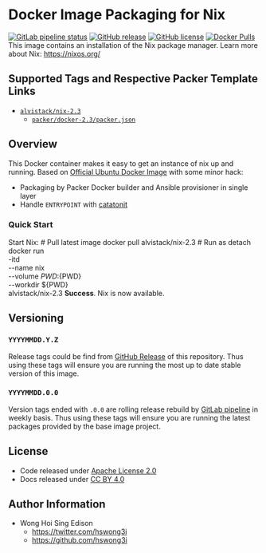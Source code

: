 # Docker Image Packaging for Nix

[![GitLab pipeline status](https://img.shields.io/gitlab/pipeline/alvistack/docker-nix/master)](https://gitlab.com/alvistack/docker-nix/-/pipelines)
[![GitHub release](https://img.shields.io/github/release/alvistack/docker-nix.svg)](https://github.com/alvistack/docker-nix/releases)
[![GitHub license](https://img.shields.io/github/license/alvistack/docker-nix.svg)](https://github.com/alvistack/docker-nix/blob/master/LICENSE)
[![Docker Pulls](https://img.shields.io/docker/pulls/alvistack/nix-2.3.svg)](https://hub.docker.com/r/alvistack/nix-2.3)
This image contains an installation of the Nix package manager.
Learn more about Nix: <https://nixos.org/>

## Supported Tags and Respective Packer Template Links

  - [`alvistack/nix-2.3`](https://hub.docker.com/r/alvistack/nix-2.3)
      - [`packer/docker-2.3/packer.json`](https://github.com/alvistack/docker-nix/blob/master/packer/docker-2.3/packer.json)

## Overview

This Docker container makes it easy to get an instance of nix up and running.
Based on [Official Ubuntu Docker Image](https://hub.docker.com/_/ubuntu/) with some minor hack:

  - Packaging by Packer Docker builder and Ansible provisioner in single layer
  - Handle `ENTRYPOINT` with [catatonit](https://github.com/openSUSE/catatonit)

### Quick Start

Start Nix:
\# Pull latest image
docker pull alvistack/nix-2.3
\# Run as detach
docker run   
\-itd   
\--name nix   
\--volume ${PWD}:${PWD}   
\--workdir ${PWD}   
alvistack/nix-2.3
**Success**. Nix is now available.

## Versioning

### `YYYYMMDD.Y.Z`

Release tags could be find from [GitHub Release](https://github.com/alvistack/docker-nix/releases) of this repository. Thus using these tags will ensure you are running the most up to date stable version of this image.

### `YYYYMMDD.0.0`

Version tags ended with `.0.0` are rolling release rebuild by [GitLab pipeline](https://gitlab.com/alvistack/docker-nix/-/pipelines) in weekly basis. Thus using these tags will ensure you are running the latest packages provided by the base image project.

## License

  - Code released under [Apache License 2.0](LICENSE)
  - Docs released under [CC BY 4.0](http://creativecommons.org/licenses/by/4.0/)

## Author Information

  - Wong Hoi Sing Edison
      - <https://twitter.com/hswong3i>
      - <https://github.com/hswong3i>
